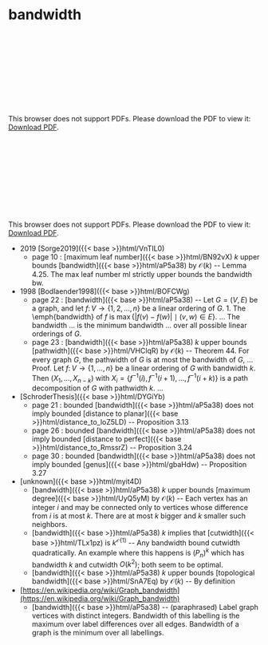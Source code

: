 # bandwidth




<object data="../local_aP5a38.pdf" type="application/pdf" width="100%" height="480px"><embed src="../local_aP5a38.pdf"><p>This browser does not support PDFs. Please download the PDF to view it: <a href="../local_aP5a38.pdf">Download PDF</a>.</p></embed></object>


<object data="../inclusions_aP5a38.pdf" type="application/pdf" width="100%" height="480px"><embed src="../inclusions_aP5a38.pdf"><p>This browser does not support PDFs. Please download the PDF to view it: <a href="../inclusions_aP5a38.pdf">Download PDF</a>.</p></embed></object>

* 2019 [Sorge2019]({{< base >}}html/VnTIL0)
    * page 10 : [maximum leaf number]({{< base >}}html/BN92vX) $k$ upper bounds [bandwidth]({{< base >}}html/aP5a38) by $\mathcal O(k)$ -- Lemma 4.25. The max leaf number $\mathrm{ml}$ strictly upper bounds the bandwidth $\mathrm{bw}$.
* 1998 [Bodlaender1998]({{< base >}}html/BOFCWg)
    * page 22 : [bandwidth]({{< base >}}html/aP5a38) -- Let $G=(V,E)$ be a graph, and let $f\colon V\to \{1,2,\dots,n\}$ be a linear ordering of $G$. 1. The \emph{bandwidth} of $f$ is $\max\{|f(v)-f(w)| \mid (v,w) \in E\}$. ... The bandwidth ... is the minimum bandwidth ... over all possible linear orderings of $G$.
    * page 23 : [bandwidth]({{< base >}}html/aP5a38) $k$ upper bounds [pathwidth]({{< base >}}html/VHClqR) by $\mathcal O(k)$ -- Theorem 44. For every graph $G$, the pathwidth of $G$ is at most the bandwidth of $G$, ... Proof. Let $f \colon V\to \{1,\dots,n\}$ be a linear ordering of $G$ with bandwidth $k$. Then $(X_1,\dots,X_{n-k})$ with $X_i=\{f^{-1}(i), f^{-1}(i+1), \dots, f^{-1}(i+k)\}$ is a path decomposition of $G$ with pathwidth $k$. ...
*  [SchroderThesis]({{< base >}}html/DYGiYb)
    * page 21 : bounded [bandwidth]({{< base >}}html/aP5a38) does not imply bounded [distance to planar]({{< base >}}html/distance_to_loZ5LD) -- Proposition 3.13
    * page 26 : bounded [bandwidth]({{< base >}}html/aP5a38) does not imply bounded [distance to perfect]({{< base >}}html/distance_to_RmssrZ) -- Proposition 3.24
    * page 30 : bounded [bandwidth]({{< base >}}html/aP5a38) does not imply bounded [genus]({{< base >}}html/gbaHdw) -- Proposition 3.27
*  [unknown]({{< base >}}html/myit4D)
    * [bandwidth]({{< base >}}html/aP5a38) $k$ upper bounds [maximum degree]({{< base >}}html/UyQ5yM) by $\mathcal O(k)$ -- Each vertex has an integer $i$ and may be connected only to vertices whose difference from $i$ is at most $k$. There are at most $k$ bigger and $k$ smaller such neighbors.
    * [bandwidth]({{< base >}}html/aP5a38) $k$ implies that [cutwidth]({{< base >}}html/TLx1pz) is $k^{\mathcal O(1)}$ -- Any bandwidth bound cutwidth quadratically. An example where this happens is $(P_n)^k$ which has bandwidth $k$ and cutwidth $O(k^2)$; both seem to be optimal.
    * [bandwidth]({{< base >}}html/aP5a38) $k$ upper bounds [topological bandwidth]({{< base >}}html/SnA7Eq) by $\mathcal O(k)$ -- By definition
*  [https://en.wikipedia.org/wiki/Graph_bandwidth](https://en.wikipedia.org/wiki/Graph_bandwidth)
    * [bandwidth]({{< base >}}html/aP5a38) -- (paraphrased) Label graph vertices with distinct integers. Bandwidth of this labelling is the maximum over label differences over all edges. Bandwidth of a graph is the minimum over all labellings.
